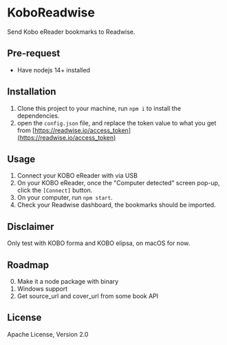 # KoboReadwise

Send Kobo eReader bookmarks to Readwise.

## Pre-request

- Have nodejs 14+ installed

## Installation

1. Clone this project to your machine, run `npm i` to install the dependencies.
2. open the `config.json` file, and replace the token value to what you get from [https://readwise.io/access_token](https://readwise.io/access_token)

## Usage

1. Connect your KOBO eReader with via USB
2. On your KOBO eReader, once the "Computer detected" screen pop-up, click the `[Connect]` button.
3. On your computer, run `npm start`.
4. Check your Readwise dashboard, the bookmarks should be imported.

## Disclaimer

Only test with KOBO forma and KOBO elipsa, on macOS for now.

## Roadmap

0. Make it a node package with binary
1. Windows support
2. Get source_url and cover_url from some book API

## License

Apache License, Version 2.0
